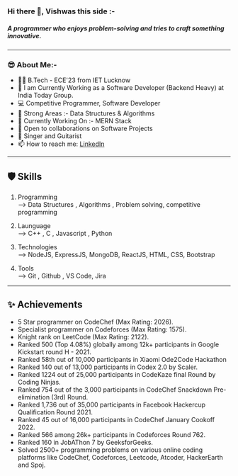### Hi there 👋, Vishwas this side :- 
<h5>A programmer who enjoys problem-solving and tries to craft something innovative. </h5>
<hr>
<h3>😎 About Me:- </h3>
<ul>
  <li>👨‍🎓 B.Tech - ECE'23 from IET Lucknow</li>
  <li>🔭 I am Currently Working as a Software Developer (Backend Heavy) at India Today Group.</li>
  <li>💻 Competitive Programmer, Software Developer</li>
  <li>🤔 Strong Areas :- Data Structures & Algorithms</li>
  <li>🌱 Currently Working On :- MERN Stack </li>
  <li>👯 Open to collaborations on Software Projects</li>
  <li>🎤 Singer and Guitarist</li>
  <li>📫 How to reach me: <a href="https://www.linkedin.com/in/vishwas-vijay-37b0971aa/">LinkedIn</a></li>
  
</ul>

<hr>

<h2>🛡️ Skills</h2>

1) Programming <br>
       --> Data Structures , Algorithms , Problem solving, competitive programming <br>
       
2) Launguage <br>
       --> C++ , C , Javascript , Python <br>
       
3) Technologies <br>
       --> NodeJS, ExpressJS, MongoDB, ReactJS, HTML, CSS, Bootstrap <br>
       
4) Tools <br>
       --> Git , Github , VS Code, Jira

<hr>

<h2>✨ Achievements</h2>
  <ul>
    <li>5 Star programmer on CodeChef (Max Rating: 2026).</li>
    <li>Specialist programmer on Codeforces (Max Rating: 1575).</li>
    <li>Knight rank on LeetCode (Max Rating: 2122).</li>
    <li>Ranked 500 (Top 4.08%) globally among 12k+ participants in Google Kickstart round H - 2021.</li>
    <li>Ranked 58th out of 10,000 participants in Xiaomi Ode2Code Hackathon</li>
    <li>Ranked 140 out of 13,000 participants in Codex 2.0 by Scaler.</li>
    <li>Ranked 1224 out of 25,000 participants in CodeKaze final Round by Coding Ninjas.</li>
    <li>Ranked 754 out of the 3,000 participants in CodeChef Snackdown Pre-elimination (3rd) Round.</li>
    <li>Ranked 1,736 out of 35,000 participants in Facebook Hackercup Qualification Round 2021.</li>
    <li>Ranked 45 out of 16,000 participants in CodeChef January Cookoff 2022.</li>
    <li>Ranked 566 among 26k+ participants in Codeforces Round 762.</li>
    <li>Ranked 160 in JobAThon 7 by GeeksforGeeks.</li>
    <li>Solved 2500+ programming problems on various online coding platforms like CodeChef, Codeforces,
    Leetcode, Atcoder, HackerEarth and Spoj.</li>
  </ul>

<!--
**Vishdom2304/Vishdom2304** is a ✨ _special_ ✨ repository because its `README.md` (this file) appears on your GitHub profile.

Here are some ideas to get you started:

- 🔭 I’m currently working on ...
- 🌱 I’m currently learning ...
- 👯 I’m looking to collaborate on ...
- 🤔 I’m looking for help with ...
- 💬 Ask me about ...
- 📫 How to reach me: ...
- 😄 Pronouns: ...
- ⚡ Fun fact: ...
-->


